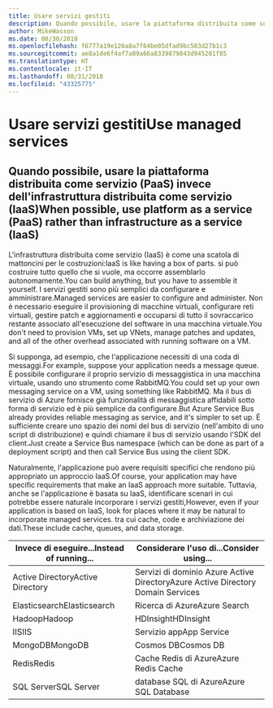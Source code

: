 ```yaml
---
title: Usare servizi gestiti
description: Quando possibile, usare la piattaforma distribuita come servizio (PaaS) rispetto all'infrastruttura distribuita come servizio (IaaS)
author: MikeWasson
ms.date: 08/30/2018
ms.openlocfilehash: f6777a19e126a8a7f64be05dfad9bc503d27b1c3
ms.sourcegitcommit: ae8a1de6f4af7a89a66a8339879843d945201f85
ms.translationtype: HT
ms.contentlocale: it-IT
ms.lasthandoff: 08/31/2018
ms.locfileid: "43325775"
---
```

# <a name="use-managed-services"></a><span data-ttu-id="eecbd-103">Usare servizi gestiti</span><span class="sxs-lookup"><span data-stu-id="eecbd-103">Use managed services</span></span>

## <a name="when-possible-use-platform-as-a-service-paas-rather-than-infrastructure-as-a-service-iaas"></a><span data-ttu-id="eecbd-104">Quando possibile, usare la piattaforma distribuita come servizio (PaaS) invece dell'infrastruttura distribuita come servizio (IaaS)</span><span class="sxs-lookup"><span data-stu-id="eecbd-104">When possible, use platform as a service (PaaS) rather than infrastructure as a service (IaaS)</span></span>

<span data-ttu-id="eecbd-105">L'infrastruttura distribuita come servizio (IaaS) è come una scatola di mattoncini per le costruzioni:</span><span class="sxs-lookup"><span data-stu-id="eecbd-105">IaaS is like having a box of parts.</span></span> <span data-ttu-id="eecbd-106">si può costruire tutto quello che si vuole, ma occorre assemblarlo autonomamente.</span><span class="sxs-lookup"><span data-stu-id="eecbd-106">You can build anything, but you have to assemble it yourself.</span></span> <span data-ttu-id="eecbd-107">I servizi gestiti sono più semplici da configurare e amministrare.</span><span class="sxs-lookup"><span data-stu-id="eecbd-107">Managed services are easier to configure and administer.</span></span> <span data-ttu-id="eecbd-108">Non è necessario eseguire il provisioning di macchine virtuali, configurare reti virtuali, gestire patch e aggiornamenti e occuparsi di tutto il sovraccarico restante associato all'esecuzione del software in una macchina virtuale.</span><span class="sxs-lookup"><span data-stu-id="eecbd-108">You don't need to provision VMs, set up VNets, manage patches and updates, and all of the other overhead associated with running software on a VM.</span></span>

<span data-ttu-id="eecbd-109">Si supponga, ad esempio, che l'applicazione necessiti di una coda di messaggi.</span><span class="sxs-lookup"><span data-stu-id="eecbd-109">For example, suppose your application needs a message queue.</span></span> <span data-ttu-id="eecbd-110">È possibile configurare il proprio servizio di messaggistica in una macchina virtuale, usando uno strumento come RabbitMQ.</span><span class="sxs-lookup"><span data-stu-id="eecbd-110">You could set up your own messaging service on a VM, using something like RabbitMQ.</span></span> <span data-ttu-id="eecbd-111">Ma il bus di servizio di Azure fornisce già funzionalità di messaggistica affidabili sotto forma di servizio ed è più semplice da configurare.</span><span class="sxs-lookup"><span data-stu-id="eecbd-111">But Azure Service Bus already provides reliable messaging as service, and it's simpler to set up.</span></span> <span data-ttu-id="eecbd-112">È sufficiente creare uno spazio dei nomi del bus di servizio (nell'ambito di uno script di distribuzione) e quindi chiamare il bus di servizio usando l'SDK del client.</span><span class="sxs-lookup"><span data-stu-id="eecbd-112">Just create a Service Bus namespace (which can be done as part of a deployment script) and then call Service Bus using the client SDK.</span></span> 

<span data-ttu-id="eecbd-113">Naturalmente, l'applicazione può avere requisiti specifici che rendono più appropriato un approccio IaaS.</span><span class="sxs-lookup"><span data-stu-id="eecbd-113">Of course, your application may have specific requirements that make an IaaS approach more suitable.</span></span> <span data-ttu-id="eecbd-114">Tuttavia, anche se l'applicazione è basata su IaaS, identificare scenari in cui potrebbe essere naturale incorporare i servizi gestiti,</span><span class="sxs-lookup"><span data-stu-id="eecbd-114">However, even if your application is based on IaaS, look for places where it may be natural to incorporate managed services.</span></span> <span data-ttu-id="eecbd-115">tra cui cache, code e archiviazione dei dati.</span><span class="sxs-lookup"><span data-stu-id="eecbd-115">These include cache, queues, and data storage.</span></span>

| <span data-ttu-id="eecbd-116">Invece di eseguire...</span><span class="sxs-lookup"><span data-stu-id="eecbd-116">Instead of running...</span></span> | <span data-ttu-id="eecbd-117">Considerare l'uso di...</span><span class="sxs-lookup"><span data-stu-id="eecbd-117">Consider using...</span></span> |
|-----------------------|-------------|
| <span data-ttu-id="eecbd-118">Active Directory</span><span class="sxs-lookup"><span data-stu-id="eecbd-118">Active Directory</span></span> | <span data-ttu-id="eecbd-119">Servizi di dominio Azure Active Directory</span><span class="sxs-lookup"><span data-stu-id="eecbd-119">Azure Active Directory Domain Services</span></span> |
| <span data-ttu-id="eecbd-120">Elasticsearch</span><span class="sxs-lookup"><span data-stu-id="eecbd-120">Elasticsearch</span></span> | <span data-ttu-id="eecbd-121">Ricerca di Azure</span><span class="sxs-lookup"><span data-stu-id="eecbd-121">Azure Search</span></span> |
| <span data-ttu-id="eecbd-122">Hadoop</span><span class="sxs-lookup"><span data-stu-id="eecbd-122">Hadoop</span></span> | <span data-ttu-id="eecbd-123">HDInsight</span><span class="sxs-lookup"><span data-stu-id="eecbd-123">HDInsight</span></span> |
| <span data-ttu-id="eecbd-124">IIS</span><span class="sxs-lookup"><span data-stu-id="eecbd-124">IIS</span></span> | <span data-ttu-id="eecbd-125">Servizio app</span><span class="sxs-lookup"><span data-stu-id="eecbd-125">App Service</span></span> |
| <span data-ttu-id="eecbd-126">MongoDB</span><span class="sxs-lookup"><span data-stu-id="eecbd-126">MongoDB</span></span> | <span data-ttu-id="eecbd-127">Cosmos DB</span><span class="sxs-lookup"><span data-stu-id="eecbd-127">Cosmos DB</span></span> |
| <span data-ttu-id="eecbd-128">Redis</span><span class="sxs-lookup"><span data-stu-id="eecbd-128">Redis</span></span> | <span data-ttu-id="eecbd-129">Cache Redis di Azure</span><span class="sxs-lookup"><span data-stu-id="eecbd-129">Azure Redis Cache</span></span> |
| <span data-ttu-id="eecbd-130">SQL Server</span><span class="sxs-lookup"><span data-stu-id="eecbd-130">SQL Server</span></span> | <span data-ttu-id="eecbd-131">database SQL di Azure</span><span class="sxs-lookup"><span data-stu-id="eecbd-131">Azure SQL Database</span></span> |


